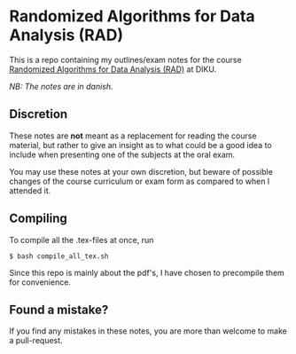 # Randomized Algorithms for Data Analysis (RAD)
This is a repo containing my outlines/exam notes for the course [Randomized Algorithms for Data Analysis (RAD)](https://kurser.ku.dk/course/NDAB18001U/2018-2019) at DIKU.

*NB: The notes are in danish.*

## Discretion
These notes are **not** meant as a replacement for reading the course material, but rather to give an insight as to what could be a good idea to include when presenting one of the subjects at the oral exam.

You may use these notes at your own discretion, but beware of possible changes of the course curriculum or exam form as compared to when I attended it.


## Compiling
To compile all the .tex-files at once, run

```
$ bash compile_all_tex.sh
```

Since this repo is mainly about the pdf's, I have chosen to precompile them for convenience.

## Found a mistake?
If you find any mistakes in these notes, you are more than welcome to make a pull-request.